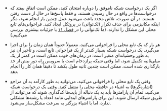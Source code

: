 * اگر یک درخواست شبکه ناموفق را دوباره امتحان کنید، ممکن است اتفاق بیفتد که درخواست‌ها در واقع در حال رسیدن هستند، و فقط پاسخ‌ها در حال از دست رفتن هستند. در آن صورت، تلاش مجدد باعث می‌شود عمل چندین بار انجام شود، مگر اینکه مکانیزمی برای حذف تکرار (تک‌توانی) در پروتکل ایجاد کنید. فراخوانی‌های تابع محلی این مشکل را ندارند. (ما تک‌توانی را در [فصل ۱۱](ch11.html#ch_stream) با جزئیات بیشتری بررسی می‌کنیم.)

* هر بار که یک تابع محلی را فراخوانی می‌کنید، معمولاً حدوداً همان زمان را برای اجرا می‌گیرد. یک درخواست شبکه بسیار کندتر از یک فراخوانی تابع است، و تأخیر آن نیز به طور وحشیانه‌ای متغیر است: در زمان‌های خوب ممکن است در کمتر از یک میلی‌ثانیه تکمیل شود، اما وقتی شبکه پرازدحام است یا سرویس راه دور بیش از حد بارگذاری شده است، ممکن است چندین ثانیه طول بکشد تا دقیقاً همان کار را انجام دهد.

* وقتی یک تابع محلی را فراخوانی می‌کنید، می‌توانید به طور کارآمد به آن مراجع (اشاره‌گرها) به اشیاء در حافظه محلی را منتقل کنید. وقتی یک درخواست شبکه می‌کنید، تمام آن پارامترها باید به یک دنباله از بایت‌ها کدگذاری شوند که می‌توانند از طریق شبکه ارسال شوند. این برای پارامترهای ابتدایی مانند اعداد یا رشته‌ها مشکلی ندارد، اما با اشیاء بزرگتر به سرعت مشکل‌ساز می‌شود.